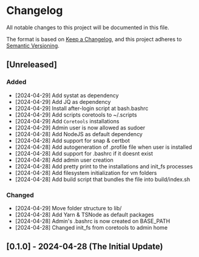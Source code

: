 # Changelog

All notable changes to this project will be documented in this file.

The format is based on [Keep a Changelog](https://keepachangelog.com/en/1.1.0/),
and this project adheres to [Semantic Versioning](https://semver.org/spec/v2.0.0.html).

## [Unreleased]


### Added
- [2024-04-29] Add systat as dependency
- [2024-04-29] Add JQ as dependency
- [2024-04-29] Install after-login script at bash.bashrc
- [2024-04-29] Add scripts coretools to ~/.scripts
- [2024-04-29] Add `Coretools` installations
- [2024-04-29] Admin user is now allowed as sudoer
- [2024-04-28] Add NodeJS as default dependency
- [2024-04-28] Add support for snap & certbot
- [2024-04-28] Add autogeneration of .profile file when user is installed
- [2024-04-28] Add support for .bashrc if it doesnt exist
- [2024-04-28] Add admin user creation
- [2024-04-28] Add pretty print to the installations and init_fs processes
- [2024-04-28] Add filesystem initialization for vm folders
- [2024-04-28] Add build script that bundles the file into build/index.sh


### Changed
- [2024-04-29] Move folder structure to lib/
- [2024-04-28] Add Yarn & TSNode as default packages
- [2024-04-28] Admin's .bashrc is now created on BASE_PATH
- [2024-04-28] Changed init_fs from coretools to admin home

## [0.1.0] - 2024-04-28 (The Initial Update)
